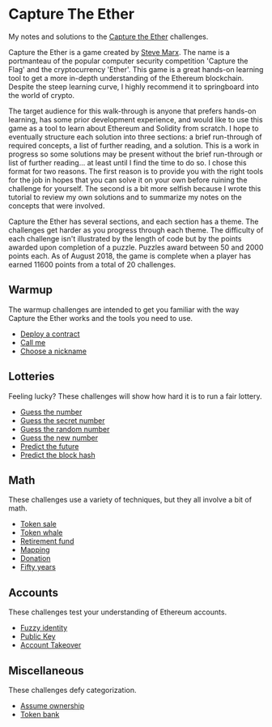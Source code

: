 # Capture The Ether
My notes and solutions to the [Capture the Ether](https://capturetheether.com/challenges/) challenges.

Capture the Ether is a game created by [Steve Marx](http://about.smarx.com/). The name is a portmanteau of the popular computer security competition 'Capture the Flag' and the cryptocurrency 'Ether'. This game is a great hands-on learning tool to get a more in-depth understanding of the Ethereum blockchain. Despite the steep learning curve, I highly recommend it to springboard into the world of crypto.

The target audience for this walk-through is anyone that prefers hands-on learning, has some prior development experience, and would like to use this game as a tool to learn about Ethereum and Solidity from scratch. I hope to eventually structure each solution into three sections: a brief run-through of required concepts, a list of further reading, and a solution. This is a work in progress so some solutions may be present without the brief run-through or list of further reading... at least until I find the time to do so. I chose this format for two reasons. The first reason is to provide you with the right tools for the job in hopes that you can solve it on your own before ruining the challenge for yourself. The second is a bit more selfish because I wrote this tutorial to review my own solutions and to summarize my notes on the concepts that were involved. 

Capture the Ether has several sections, and each section has a theme. The challenges get harder as you progress through each theme. The difficulty of each challenge isn't illustrated by the length of code but by the points awarded upon completion of a puzzle. Puzzles award between 50 and 2000 points each. As of August 2018, the game is complete when a player has earned 11600 points from a total of 20 challenges.

## Warmup
The warmup challenges are intended to get you familiar with the way Capture the Ether works and the tools you need to use.
* [Deploy a contract](https://github.com/neuetral/Capture-The-Ether/blob/master/deploy-contract.md)
* [Call me](https://github.com/neuetral/Capture-The-Ether/blob/master/call-me.md)
* [Choose a nickname](https://github.com/neuetral/Capture-The-Ether/blob/master/choose-nickname.md)

## Lotteries
Feeling lucky? These challenges will show how hard it is to run a fair lottery.

* [Guess the number](https://github.com/neuetral/Capture-The-Ether/blob/master/guess-number.md)
* [Guess the secret number](https://github.com/neuetral/Capture-The-Ether/blob/master/guess-secret.md)
* [Guess the random number](https://github.com/neuetral/Capture-The-Ether/blob/master/guess-random.md)
* [Guess the new number](https://github.com/neuetral/Capture-The-Ether/blob/master/guess-new.md)
* [Predict the future](https://github.com/neuetral/Capture-The-Ether/blob/master/predict-future.md)
* [Predict the block hash](https://github.com/neuetral/Capture-The-Ether/blob/master/predict-blockhash.md)

## Math
These challenges use a variety of techniques, but they all involve a bit of math.

* [Token sale](https://github.com/neuetral/Capture-The-Ether/blob/master/token-sale.md)
* [Token whale](https://github.com/neuetral/Capture-The-Ether/blob/master/token-whale.md)
* [Retirement fund](https://github.com/neuetral/Capture-The-Ether/blob/master/retirement-fund.md)
* [Mapping](https://github.com/neuetral/Capture-The-Ether/blob/master/mapping.md)
* [Donation](https://github.com/neuetral/Capture-The-Ether/blob/master/donation.md)
* [Fifty years]()

## Accounts
These challenges test your understanding of Ethereum accounts.

* [Fuzzy identity]()
* [Public Key]()
* [Account Takeover]()

## Miscellaneous
These challenges defy categorization.

* [Assume ownership]()
* [Token bank]()
